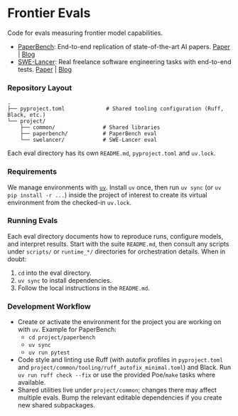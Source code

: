 # Frontier Evals

Code for evals measuring frontier model capabilities.

- [PaperBench](./project/paperbench): End-to-end replication of state-of-the-art AI papers. [Paper](https://arxiv.org/abs/2504.01848) | [Blog](https://openai.com/index/paperbench)
- [SWE-Lancer](./project/swelancer): Real freelance software engineering tasks with end-to-end tests. [Paper](https://arxiv.org/abs/2502.12115) | [Blog](https://openai.com/index/swe-lancer)

### Repository Layout

```
.
├── pyproject.toml             # Shared tooling configuration (Ruff, Black, etc.)
└── project/
    ├── common/               # Shared libraries
    ├── paperbench/           # PaperBench eval
    └── swelancer/            # SWE-Lancer eval
```

Each eval directory has its own `README.md`, `pyproject.toml` and `uv.lock`.

### Requirements

We manage environments with [`uv`](https://github.com/astral-sh/uv). Install `uv` once, then run `uv sync` (or `uv pip install -r ...`) inside the project of interest to create its virtual environment from the checked-in `uv.lock`.

### Running Evals

Each eval directory documents how to reproduce runs, configure models, and interpret results. Start with the suite `README.md`, then consult any scripts under `scripts/` or `runtime_*/` directories for orchestration details. When in doubt:

1. `cd` into the eval directory.
2. `uv sync` to install dependencies.
3. Follow the local instructions in the `README.md`.

### Development Workflow

- Create or activate the environment for the project you are working on with `uv`. Example for PaperBench:
  - `cd project/paperbench`
  - `uv sync`
  - `uv run pytest`
- Code style and linting use Ruff (with autofix profiles in `pyproject.toml` and `project/common/tooling/ruff_autofix_minimal.toml`) and Black. Run `uv run ruff check --fix` or use the provided Poe/`make` tasks where available.
- Shared utilities live under `project/common`; changes there may affect multiple evals. Bump the relevant editable dependencies if you create new shared subpackages.
